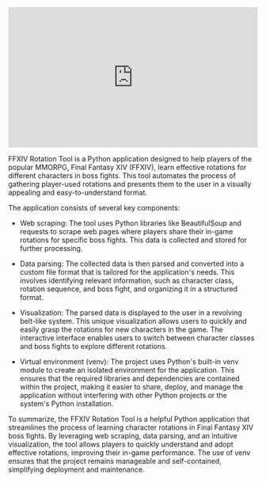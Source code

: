 <p align="center">
<div class="video-container" style="position: relative; padding-bottom: 56.25%; height: 0; overflow: hidden;">
  <iframe src="https://www.youtube.com/embed/naecPU_vs6Y" frameborder="0" allowfullscreen style="position: absolute; top: 0; left: 0; width: 100%; height: 100%;"></iframe>
</div>
</p>

FFXIV Rotation Tool is a Python application designed to help players of the popular MMORPG, Final Fantasy XIV (FFXIV), learn effective rotations for different characters in boss fights. This tool automates the process of gathering player-used rotations and presents them to the user in a visually appealing and easy-to-understand format.  

The application consists of several key components:  

* Web scraping: The tool uses Python libraries like BeautifulSoup and requests to scrape web pages where players share their in-game rotations for specific boss fights. This data is collected and stored for further processing.

* Data parsing: The collected data is then parsed and converted into a custom file format that is tailored for the application's needs. This involves identifying relevant information, such as character class, rotation sequence, and boss fight, and organizing it in a structured format.

* Visualization: The parsed data is displayed to the user in a revolving belt-like system. This unique visualization allows users to quickly and easily grasp the rotations for new characters in the game. The interactive interface enables users to switch between character classes and boss fights to explore different rotations.

* Virtual environment (venv): The project uses Python's built-in venv module to create an isolated environment for the application. This ensures that the required libraries and dependencies are contained within the project, making it easier to share, deploy, and manage the application without interfering with other Python projects or the system's Python installation.  

To summarize, the FFXIV Rotation Tool is a helpful Python application that streamlines the process of learning character rotations in Final Fantasy XIV boss fights. By leveraging web scraping, data parsing, and an intuitive visualization, the tool allows players to quickly understand and adopt effective rotations, improving their in-game performance. The use of venv ensures that the project remains manageable and self-contained, simplifying deployment and maintenance.